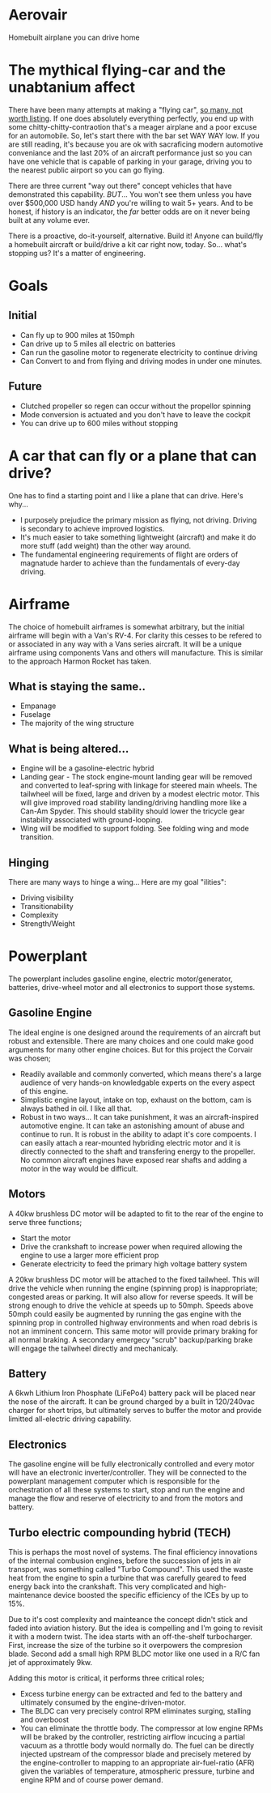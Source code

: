 # Aerovair
Homebuilt airplane you can drive home

# The mythical flying-car and the unabtanium affect 
There have been many attempts at making a "flying car", [so many, not worth listing](http://lmgtfy.com/?q=flying+car).  If one does absolutely everything perfectly, you end up with some chitty-chitty-contraotion that's a meager airplane and a poor excuse for an automobile.  So, let's start there with the bar set WAY WAY low.  If you are still reading, it's because you are ok with sacraficing modern automotive conveniance and the last 20% of an aircraft performance just so you can have one vehicle that is capable of parking in your garage, driving you to the nearest public airport so you can go flying.

There are three current "way out there" concept vehicles that have demonstrated this capability.  _BUT_... You won't see them unless you have over $500,000 USD handy _AND_ you're willing to wait 5+ years.  And to be honest, if history is an indicator, the _far_ better odds are on it never being built at any volume ever.

There is a proactive, do-it-yourself, alternative.  Build it!  Anyone can build/fly a homebuilt aircraft or build/drive a kit car right now, today.  So... what's stopping us?  It's a matter of engineering.

# Goals
## Initial
* Can fly up to 900 miles at 150mph
* Can drive up to 5 miles all electric on batteries
* Can run the gasoline motor to regenerate electricity to continue driving 
* Can Convert to and from flying and driving modes in under one minutes. 

## Future
* Clutched propeller so regen can occur without the propellor spinning
* Mode conversion is actuated and you don't have to leave the cockpit
* You can drive up to 600 miles without stopping

# A car that can fly or a plane that can drive?
One has to find a starting point and I like a plane that can drive.  Here's why...

* I purposely prejudice the primary mission as flying, not driving.  Driving is secondary to achieve improved logistics.
* It's much easier to take something lightweight (aircraft) and make it do more stuff (add weight) than the other way around.
* The fundamental engineering requirements of flight are orders of magnatude harder to achieve than the fundamentals of every-day driving.

# Airframe
The choice of homebuilt airframes is somewhat arbitrary, but the initial airframe will begin with a Van's RV-4.  For clarity this cesses to be refered to or associated in any way with a Vans series aircraft.  It will be a unique airframe using components Vans and others will manufacture.  This is similar to the approach Harmon Rocket has taken.

## What is staying the same..
* Empanage
* Fuselage 
* The majority of the wing structure

## What is being altered...
* Engine will be a gasoline-electric hybrid
* Landing gear - The stock engine-mount landing gear will be removed and converted to leaf-spring with linkage for steered main wheels.  The tailwheel will be fixed, large and driven by a modest electric motor.  This will give improved road stability landing/driving handling more like a Can-Am Spyder.  This should stability should lower the tricycle gear instability associated with ground-looping.
* Wing will be modified to support folding.  See folding wing and mode transition.
   
## Hinging
There are many ways to hinge a wing... Here are my goal "ilities":
* Driving visibility
* Transitionability
* Complexity
* Strength/Weight

# Powerplant
The powerplant includes gasoline engine, electric motor/generator, batteries, drive-wheel motor and all electronics to support those systems.

## Gasoline Engine
The ideal engine is one designed around the requirements of an aircraft but robust and extensible.  There are many choices and one could make good arguments for many other engine choices.  But for this project the Corvair was chosen;

* Readily available and commonly converted, which means there's a large audience of very hands-on knowledgable experts on the every aspect of this engine.
* Simplistic engine layout, intake on top, exhaust on the bottom, cam is always bathed in oil.  I like all that.
* Robust in two ways... It can take punishment, it was an aircraft-inspired automotive engine.  It can take an astonishing amount of abuse and continue to run.  It is robust in the ability to adapt it's core compoents.  I can easily attach a rear-mounted hybriding electric motor and it is directly connected to the shaft and transfering energy to the propeller.  No common aircraft engines have exposed rear shafts and adding a motor in the way would be difficult.

## Motors
A 40kw brushless DC motor will be adapted to fit to the rear of the engine to serve three functions;
* Start the motor
* Drive the crankshaft to increase power when required allowing the engine to use a larger more efficient prop
* Generate electricity to feed the primary high voltage battery system

A 20kw brushless DC motor will be attached to the fixed tailwheel.  This will drive the vehicle when running the engine (spinning prop) is inappropriate; congested areas or parking.  It will also allow for reverse speeds.  It will be strong enough to drive the vehicle at speeds up to 50mph.  Speeds above 50mph could easily be augmented by running the gas engine with the spinning prop in controlled highway environments and when road debris is not an imminent concern.   This same motor will provide primary braking for all normal braking.  A secondary emergecy "scrub" backup/parking brake will engage the tailwheel directly and mechanicaly.

## Battery
A 6kwh Lithium Iron Phosphate (LiFePo4) battery pack will be placed near the nose of the aircraft.  It can be ground charged by a built in 120/240vac charger for short trips, but ultimately serves to buffer the motor and provide limitted all-electric driving capability.

## Electronics
The gasoline engine will be fully electronically controlled and every motor will have an electronic inverter/controller.  They will be connected to the powerplant management computer which is responsible for the orchestration of all these systems to start, stop and run the engine and manage the flow and reserve of electricity to and from the motors and battery.

## Turbo electric compounding hybrid (TECH)
This is perhaps the most novel of systems.  The final efficiency innovations of the internal combusion engines, before the succession of jets in air transport, was something called "Turbo Compound".  This used the waste heat from the engine to spin a turbine that was carefully geared to feed energy back into the crankshaft.  This very complicated and high-maintenance device boosted the specific efficiency of the ICEs by up to 15%.

Due to it's cost complexity and mainteance the concept didn't stick and faded into aviation history.  But the idea is compelling and I'm going to revisit it with a modern twist.  The idea starts with an off-the-shelf turbocharger.  First, increase the size of the turbine so it overpowers the compresion blade.  Second add a small high RPM BLDC motor like one used in a R/C fan jet of approximately 9kw.

Adding this motor is critical, it performs three critical roles;
* Excess turbine energy can be extracted and fed to the battery and ultimately consumed by the engine-driven-motor.
* The BLDC can very precisely control RPM eliminates surging, stalling and overboost
* You can eliminate the throttle body. The compressor at low engine RPMs will be braked by the controller, restricting airflow incucing a partial vacuum as a throttle body would normally do.  The fuel can be directly injected upstream of the compressor blade and precisely metered by the engine-controller to mapping to an appropriate air-fuel-ratio (AFR) given the variables of temperature, atmospheric pressure, turbine and engine RPM and of course power demand.
